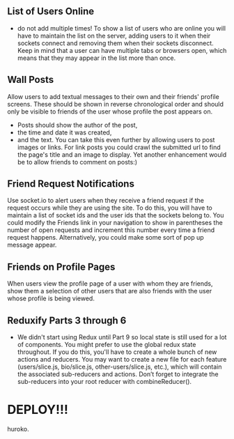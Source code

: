 ## List of Users Online

-   do not add multiple times!
    To show a list of users who are online you will have to maintain the list on the server, adding users to it when their sockets connect and removing them when their sockets disconnect. Keep in mind that a user can have multiple tabs or browsers open, which means that they may appear in the list more than once.

## Wall Posts

Allow users to add textual messages to their own and their friends' profile screens. These should be shown in reverse chronological order and should only be visible to friends of the user whose profile the post appears on.

-   Posts should show the author of the post,
-   the time and date it was created,
-   and the text.
    You can take this even further by allowing users to post images or links. For link posts you could crawl the submitted url to find the page's title and an image to display.
    Yet another enhancement would be to allow friends to comment on posts:)

## Friend Request Notifications

Use socket.io to alert users when they receive a friend request if the request occurs while they are using the site. To do this, you will have to maintain a list of socket ids and the user ids that the sockets belong to. You could modify the Friends link in your navigation to show in parentheses the number of open requests and increment this number every time a friend request happens. Alternatively, you could make some sort of pop up message appear.

## Friends on Profile Pages

When users view the profile page of a user with whom they are friends, show them a selection of other users that are also friends with the user whose profile is being viewed.

## Reduxify Parts 3 through 6

-   We didn't start using Redux until Part 9 so local state is still used for a lot of components.
    You might prefer to use the global redux state throughout. If you do this, you'll have to create a whole bunch of new actions and reducers. You may want to create a new file for each feature (users/slice.js, bio/slice.js, other-users/slice.js, etc.), which will contain the associated sub-reducers and actions. Don’t forget to integrate the sub-reducers into your root reducer with combineReducer().

# DEPLOY!!!

huroko.
